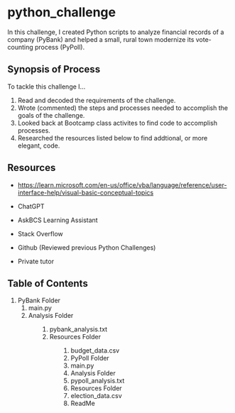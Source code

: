 # python_challenge

In this challenge, I created Python scripts to analyze financial records of a company (PyBank) and helped a small, rural town modernize its vote-counting process (PyPoll).


## Synopsis of Process

To tackle this challenge I...

1. Read and decoded the requirements of the challenge.
2. Wrote (commented) the steps and processes needed to accomplish the goals of the challenge.
3. Looked back at Bootcamp class activites to find code to accomplish processes.
4. Researched the resources listed below to find addtional, or more elegant, code.
   



## Resources


+ https://learn.microsoft.com/en-us/office/vba/language/reference/user-interface-help/visual-basic-conceptual-topics   

+ ChatGPT
   
+ AskBCS Learning Assistant
   
+ Stack Overflow
   
+ Github (Reviewed previous Python Challenges)

+ Private tutor




## Table of Contents
<ol>
 <li>PyBank Folder                      
 <ol><li>main.py 
 <li>Analysis Folder
 <ol><ol><li>pybank_analysis.txt
 <li>Resources Folder 
 <ol><ol><li>budget_data.csv
 <li>PyPoll Folder
 <li>main.py
 <li>Analysis Folder
 <li>pypoll_analysis.txt
 <li>Resources Folder
 <li>election_data.csv
 <li>ReadMe
